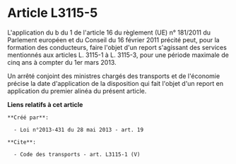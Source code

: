 # Article L3115-5

L'application du b du 1 de l'article 16 du règlement (UE) n° 181/2011 du Parlement européen et du Conseil du 16 février 2011
précité peut, pour la formation des conducteurs, faire l'objet d'un report s'agissant des services mentionnés aux articles L.
3115-1 à L. 3115-3, pour une période maximale de cinq ans à compter du 1er mars 2013. 

Un arrêté conjoint des ministres chargés des transports et de l'économie précise la date d'application de la disposition qui
fait l'objet d'un report en application du premier alinéa du présent article.

**Liens relatifs à cet article**

	**Créé par**:

	  - Loi n°2013-431 du 28 mai 2013 - art. 19

	**Cite**:

	  - Code des transports - art. L3115-1 (V)
